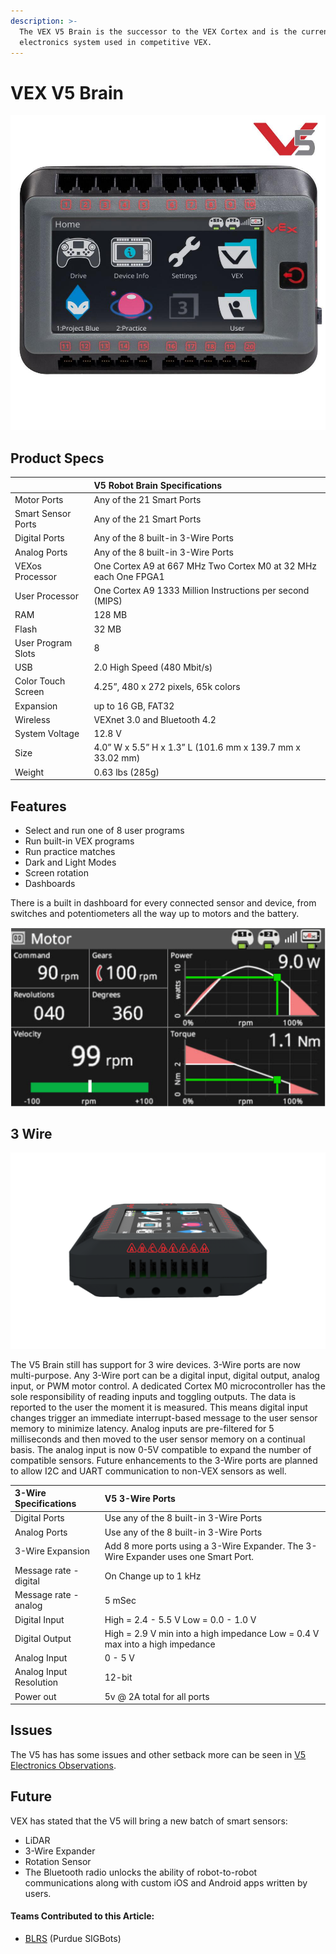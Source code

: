 ```yaml
---
description: >-
  The VEX V5 Brain is the successor to the VEX Cortex and is the current
  electronics system used in competitive VEX.
---
```


# VEX V5 Brain

![The V5 Brain](../../../.gitbook/assets/robotbrain_1%20%281%29.jpg)

## Product Specs



|  | **V5 Robot Brain Specifications** |
| :--- | :--- |
| Motor Ports | Any of the 21 Smart Ports |
| Smart Sensor Ports | Any of the 21 Smart Ports |
| Digital Ports | Any of the 8 built-in 3-Wire Ports |
| Analog Ports | Any of the 8 built-in 3-Wire Ports |
| VEXos Processor | One Cortex A9 at 667 MHz Two Cortex M0 at 32 MHz each One FPGA1  |
| User Processor | One Cortex A9 1333 Million Instructions per second \(MIPS\) |
| RAM | 128 MB |
| Flash | 32 MB |
| User Program Slots | 8 |
| USB | 2.0 High Speed \(480 Mbit/s\) |
| Color Touch Screen | 4.25”, 480 x 272 pixels, 65k colors |
| Expansion | up to 16 GB, FAT32 |
| Wireless | VEXnet 3.0 and Bluetooth 4.2 |
| System Voltage | 12.8 V |
| Size | 4.0” W x 5.5” H x 1.3” L \(101.6 mm x 139.7 mm x 33.02 mm\)  |
| Weight | 0.63 lbs \(285g\) |

## Features

* Select and run one of 8 user programs
* Run built-in VEX programs
* Run practice matches
* Dark and Light Modes
* Screen rotation
* Dashboards

There is a built in dashboard for every connected sensor and device, from switches and potentiometers all the way up to motors and the battery.

![Motor Dashboard](../../../.gitbook/assets/image43.png)

## 3 Wire

![](../../../.gitbook/assets/image81.png)

The V5 Brain still has support for 3 wire devices. 3-Wire ports are now multi-purpose. Any 3-Wire port can be a digital input, digital output, analog input, or PWM motor control. A dedicated Cortex M0 microcontroller has the sole responsibility of reading inputs and toggling outputs. The data is reported to the user the moment it is measured. This means digital input changes trigger an immediate interrupt-based message to the user sensor memory to minimize latency. Analog inputs are pre-filtered for 5 milliseconds and then moved to the user sensor memory on a continual basis. The analog input is now 0-5V compatible to expand the number of compatible sensors. Future enhancements to the 3-Wire ports are planned to allow I2C and UART communication to non-VEX sensors as well.

| 3-Wire Specifications | **V5 3-Wire Ports** |
| :--- | :--- |
| Digital Ports | Use any of the 8 built-in 3-Wire Ports |
| Analog Ports | Use any of the 8 built-in 3-Wire Ports |
| 3-Wire Expansion | Add 8 more ports using a 3-Wire Expander. The 3-Wire Expander uses one Smart Port. |
| Message rate - digital | On Change up to 1 kHz |
| Message rate - analog | 5 mSec |
| Digital Input | High = 2.4 - 5.5 V Low = 0.0 - 1.0 V |
| Digital Output | High = 2.9 V min into a high impedance Low = 0.4 V max into a high impedance |
| Analog Input | 0 - 5 V |
| Analog Input Resolution | 12-bit |
| Power out | 5v @ 2A total for all ports |

## Issues

The V5 has has some issues and other setback more can be seen in [V5 Electronics Observations](v5-electronics-observations.md).

## Future

VEX has stated that the V5 will bring a new batch of smart sensors:

* LiDAR
* 3-Wire Expander
* Rotation Sensor
* The Bluetooth radio unlocks the ability of robot-to-robot communications along with custom iOS and Android apps written by users.



#### Teams Contributed to this Article:

* [BLRS](https://purduesigbots.com/) \(Purdue SIGBots\)

